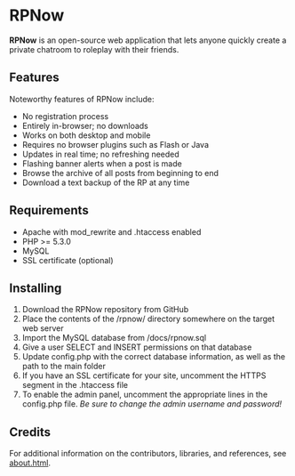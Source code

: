 # RPNow
**RPNow** is an open-source web application that lets anyone quickly create a private chatroom to roleplay with their friends.

## Features
Noteworthy features of RPNow include:
* No registration process
* Entirely in-browser; no downloads
* Works on both desktop and mobile
* Requires no browser plugins such as Flash or Java
* Updates in real time; no refreshing needed
* Flashing banner alerts when a post is made
* Browse the archive of all posts from beginning to end
* Download a text backup of the RP at any time

## Requirements
* Apache with mod_rewrite and .htaccess enabled
* PHP >= 5.3.0
* MySQL
* SSL certificate (optional)

## Installing
1. Download the RPNow repository from GitHub
2. Place the contents of the /rpnow/ directory somewhere on the target web server
3. Import the MySQL database from /docs/rpnow.sql
4. Give a user SELECT and INSERT permissions on that database
5. Update config.php with the correct database information, as well as the path to the main folder
6. If you have an SSL certificate for your site, uncomment the HTTPS segment in the .htaccess file
7. To enable the admin panel, uncomment the appropriate lines in the config.php file. _Be sure to change the admin username and password!_

## Credits
For additional information on the contributors, libraries, and references, see [about.html](rpnow/templates/about.html).
